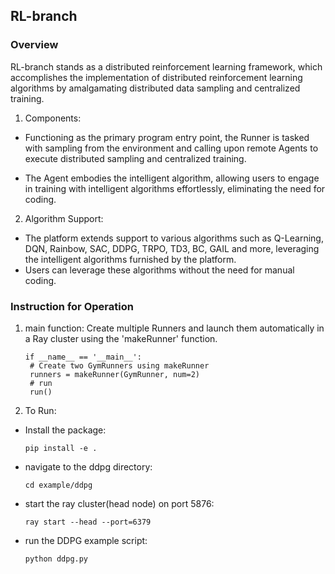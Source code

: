 ## RL-branch

### Overview

RL-branch stands as a distributed reinforcement learning framework, which accomplishes the implementation of distributed reinforcement learning algorithms by amalgamating distributed data sampling and centralized training. 

1. Components:

- Functioning as the primary program entry point, the Runner is tasked with sampling from the environment and calling upon remote Agents to execute distributed sampling and centralized training. 

- The Agent embodies the intelligent algorithm, allowing users to engage in training with intelligent algorithms effortlessly, eliminating the need for coding.

2. Algorithm Support:

- The platform extends support to various algorithms such as Q-Learning, DQN, Rainbow, SAC, DDPG, TRPO, TD3, BC, GAIL and more, leveraging the intelligent algorithms furnished by the platform.
- Users can leverage these algorithms without the need for manual coding.

### Instruction for Operation

1. main function: Create multiple Runners and launch them automatically in a Ray cluster using the 'makeRunner' function.

       if __name__ == '__main__':
       	# Create two GymRunners using makeRunner
       	runners = makeRunner(GymRunner, num=2)
       	# run
       	run()

2. To Run:

- Install the package:

  ```
  pip install -e .
  ```

- navigate to the ddpg directory:

  ```
  cd example/ddpg
  ```

- start the ray cluster(head node) on port 5876:

  ```
  ray start --head --port=6379
  ```

- run the DDPG example script:

  ```
  python ddpg.py
  ```

  